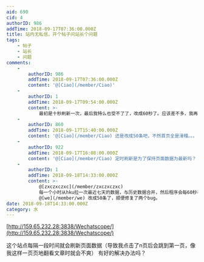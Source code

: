 ```yaml
---
aid: 690
cid: 4
authorID: 986
addTime: 2018-09-17T07:36:00.000Z
title: 站内无私信，开个帖子问站长个问题
tags:
    - 帖子
    - 站长
    - 问题
comments:
    -
        authorID: 986
        addTime: 2018-09-17T07:36:00.000Z
        content: '@[Ciao](/member/Ciao)'
    -
        authorID: 1
        addTime: 2018-09-17T09:54:00.000Z
        content: >-
            最初是十秒刷新一次，最后我特么也受不了了，改成60秒了。应该差不多，我再考虑要不要把一页多显示一点，现在默认是15条，改成50条或者100条会不会好一点。
    -
        authorID: 860
        addTime: 2018-09-17T15:40:00.000Z
        content: '@[Ciao](/member/Ciao) 还是改成50条吧，不然首页全是滑稽。。。'
    -
        authorID: 922
        addTime: 2018-09-17T16:08:00.000Z
        content: '@[Ciao](/member/Ciao) 定时刷新是为了保持页面数据为最新吗？ 真是这种考虑的话，其实完全没必要。'
    -
        authorID: 1
        addTime: 2018-09-18T14:33:00.000Z
        content: >-
            @[zxczxczxc](/member/zxczxczxc)
            每一个小时从hku拉一次最近七天的数据，与历史数据合并，然后程序会每60秒检测一次是否有更新。可以把这个间隔拉长可以考虑两分钟。
            @[we](/member/we) 改成50条了，顺便修复了两个bug。
date: 2018-09-18T14:33:00.000Z
category: 水
---
```


[http://159.65.232.28:3838/Wechatscope/](http://159.65.232.28:3838/Wechatscope/)

这个站点每隔一段时间就会刷新页面数据（导致我点击了n页后会跳到第一页，像我这样一页页地翻看文章时就会不爽） 有好的解决办法吗？
